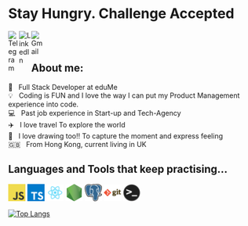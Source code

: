 # Stay Hungry. Challenge Accepted
[<img align="left" alt="Telegram" width="22px" src="https://telegram.org/img/t_logo.png?1"/>](https://msng.link/o/?catli0912=tg) 
[<img align="left" alt="LinkedIn" width="25px" src="https://content.linkedin.com/content/dam/me/business/en-us/amp/brand-site/v2/bg/LI-Bug.svg.original.svg"/>](https://www.linkedin.com/in/catherine-lmy/)
<a target="_blank" href="mailto:catherine.uk.20@gmail.com">
  <img align="left" alt="Gmail" width="25px" src="https://1000logos.net/wp-content/uploads/2018/05/Gmail-icon-1.png" />
</a>

</br></br>


## About me:


 :mega: &nbsp; Full Stack Developer at eduMe</br>
 :bulb:  &nbsp;  Coding is FUN and I love the way I can put my Product Management experience into code.</br>
 :computer:  &nbsp;  Past job experience in Start-up and Tech-Agency</br>
 :airplane:  &nbsp;  I love travel To explore the world</br>
 :art:  &nbsp;  I love drawing too!!  To capture the moment and express feeling</br>
 :uk:  &nbsp;  From Hong Kong, current living in UK</br>



## Languages and Tools that keep practising...

<code><img height="35" src="https://raw.githubusercontent.com/github/explore/80688e429a7d4ef2fca1e82350fe8e3517d3494d/topics/javascript/javascript.png"></code>
<code><img height="35" src="https://raw.githubusercontent.com/github/explore/80688e429a7d4ef2fca1e82350fe8e3517d3494d/topics/typescript/typescript.png"></code>
<code><img height="35" src="https://raw.githubusercontent.com/github/explore/80688e429a7d4ef2fca1e82350fe8e3517d3494d/topics/react/react.png"></code>
<code><img height="35" src="https://raw.githubusercontent.com/github/explore/80688e429a7d4ef2fca1e82350fe8e3517d3494d/topics/nodejs/nodejs.png"></code>
<code><img height="35" src="https://raw.githubusercontent.com/github/explore/80688e429a7d4ef2fca1e82350fe8e3517d3494d/topics/postgresql/postgresql.png"></code>
<code><img height="35" src="https://raw.githubusercontent.com/github/explore/80688e429a7d4ef2fca1e82350fe8e3517d3494d/topics/git/git.png"></code>
<code><img height="35" src="https://raw.githubusercontent.com/github/explore/80688e429a7d4ef2fca1e82350fe8e3517d3494d/topics/terminal/terminal.png"></code>



[![Top Langs](https://github-readme-stats.vercel.app/api/top-langs/?username=catlirex&layout=compact&theme=tokyonight&hide_border=ture)](https://github.com/catlirex)

